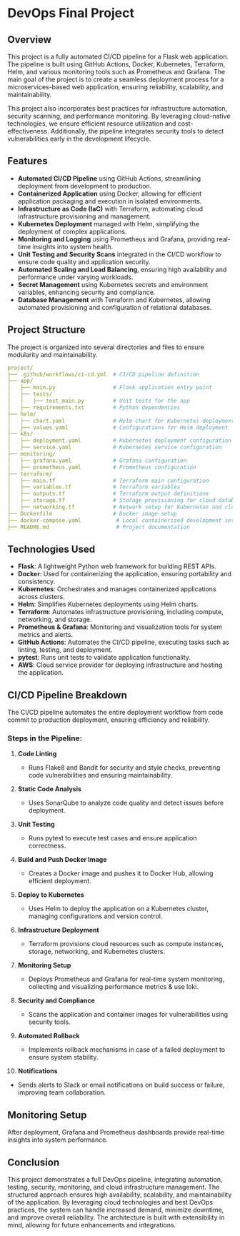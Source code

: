 # DevOps Final Project

## Overview
This project is a fully automated CI/CD pipeline for a Flask web application. The pipeline is built using GitHub Actions, Docker, Kubernetes, Terraform, Helm, and various monitoring tools such as Prometheus and Grafana. The main goal of the project is to create a seamless deployment process for a microservices-based web application, ensuring reliability, scalability, and maintainability.

This project also incorporates best practices for infrastructure automation, security scanning, and performance monitoring. By leveraging cloud-native technologies, we ensure efficient resource utilization and cost-effectiveness. Additionally, the pipeline integrates security tools to detect vulnerabilities early in the development lifecycle.

## Features
- **Automated CI/CD Pipeline** using GitHub Actions, streamlining deployment from development to production.
- **Containerized Application** using Docker, allowing for efficient application packaging and execution in isolated environments.
- **Infrastructure as Code (IaC)** with Terraform, automating cloud infrastructure provisioning and management.
- **Kubernetes Deployment** managed with Helm, simplifying the deployment of complex applications.
- **Monitoring and Logging** using Prometheus and Grafana, providing real-time insights into system health.
- **Unit Testing and Security Scans** integrated in the CI/CD workflow to ensure code quality and application security.
- **Automated Scaling and Load Balancing**, ensuring high availability and performance under varying workloads.
- **Secret Management** using Kubernetes secrets and environment variables, enhancing security and compliance.
- **Database Management** with Terraform and Kubernetes, allowing automated provisioning and configuration of relational databases.

## Project Structure
The project is organized into several directories and files to ensure modularity and maintainability.

```yaml
project/
├── .github/workflows/ci-cd.yml  # CI/CD pipeline definition
├── app/
│   ├── main.py                  # Flask application entry point
│   ├── tests/
│   │   ├── test_main.py         # Unit tests for the app
│   ├── requirements.txt         # Python dependencies
├── helm/
│   ├── chart.yaml               # Helm chart for Kubernetes deployment
│   ├── values.yaml              # Configurations for Helm deployment
├── k8s/
│   ├── deployment.yaml          # Kubernetes deployment configuration
│   ├── service.yaml             # Kubernetes service configuration
├── monitoring/
│   ├── grafana.yaml             # Grafana configuration
│   ├── prometheus.yaml          # Prometheus configuration
├── terraform/
│   ├── main.tf                  # Terraform main configuration
│   ├── variables.tf             # Terraform variables
│   ├── outputs.tf               # Terraform output definitions
│   ├── storage.tf               # Storage provisioning for cloud databases
│   ├── networking.tf            # Network setup for Kubernetes and cloud resources
├── Dockerfile                   # Docker image setup
├── docker-compose.yaml           # Local containerized development setup
├── README.md                     # Project documentation
```

## Technologies Used
- **Flask**: A lightweight Python web framework for building REST APIs.
- **Docker**: Used for containerizing the application, ensuring portability and consistency.
- **Kubernetes**: Orchestrates and manages containerized applications across clusters.
- **Helm**: Simplifies Kubernetes deployments using Helm charts.
- **Terraform**: Automates infrastructure provisioning, including compute, networking, and storage.
- **Prometheus & Grafana**: Monitoring and visualization tools for system metrics and alerts.
- **GitHub Actions**: Automates the CI/CD pipeline, executing tasks such as linting, testing, and deployment.
- **pytest**: Runs unit tests to validate application functionality.
- **AWS**: Cloud service provider for deploying infrastructure and hosting the application.

## CI/CD Pipeline Breakdown
The CI/CD pipeline automates the entire deployment workflow from code commit to production deployment, ensuring efficiency and reliability.

### Steps in the Pipeline:
1. **Code Linting**
   - Runs Flake8 and Bandit for security and style checks, preventing code vulnerabilities and ensuring maintainability.

2. **Static Code Analysis**
   - Uses SonarQube to analyze code quality and detect issues before deployment.

3. **Unit Testing**
   - Runs pytest to execute test cases and ensure application correctness.

4. **Build and Push Docker Image**
   - Creates a Docker image and pushes it to Docker Hub, allowing efficient deployment.

5. **Deploy to Kubernetes**
   - Uses Helm to deploy the application on a Kubernetes cluster, managing configurations and version control.

6. **Infrastructure Deployment**
   - Terraform provisions cloud resources such as compute instances, storage, networking, and Kubernetes clusters.

7. **Monitoring Setup**
   - Deploys Prometheus and Grafana for real-time system monitoring, collecting and visualizing performance metrics & use loki.

8. **Security and Compliance**
   - Scans the application and container images for vulnerabilities using security tools.

9. **Automated Rollback**
   - Implements rollback mechanisms in case of a failed deployment to ensure system stability.

10. **Notifications**
   - Sends alerts to Slack or email notifications on build success or failure, improving team collaboration.

## Monitoring Setup
After deployment, Grafana and Prometheus dashboards provide real-time insights into system performance.

## Conclusion
This project demonstrates a full DevOps pipeline, integrating automation, testing, security, monitoring, and cloud infrastructure management. The structured approach ensures high availability, scalability, and maintainability of the application. By leveraging cloud technologies and best DevOps practices, the system can handle increased demand, minimize downtime, and improve overall reliability. The architecture is built with extensibility in mind, allowing for future enhancements and integrations.

